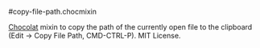 #copy-file-path.chocmixin

[Chocolat](http://www.chocolatapp.com) mixin to copy the path of the currently open file to the clipboard (Edit -> Copy File Path, CMD-CTRL-P). MIT License.
